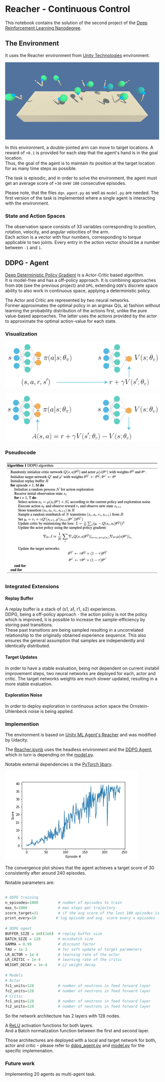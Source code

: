 # Reacher - Continuous Control

This notebook contains the solution of the second project of the [Deep Reinforcement Learning Nanodegree](https://www.udacity.com/course/deep-reinforcement-learning-nanodegree--nd893).

## The Environment

It uses the Reacher environment from [Unity Technologies](https://github.com/Unity-Technologies/ml-agents/blob/master/docs/Learning-Environment-Examples.md#reacher) environment.

![environment](reacher.gif)

In this environment, a double-jointed arm can move to target locations. A reward of `+0.1` is provided for each step that the agent's hand is in the goal location.  
Thus, the goal of the agent is to maintain its position at the target location for as many time steps as possible.

The task is episodic, and in order to solve the environment, the agent must get an average score of `+30` over `100` consecutive episodes.

Please note, that the files `dqn_agent.py` as well as `model.py` are needed.
The first version of the task is implemented where a single agent is interacting with the environment.

### State and Action Spaces

The observation space consists of 33 variables corresponding to position, rotation, velocity, and angular velocities of the arm.  
Each action is a vector with four numbers, corresponding to torque applicable to two joints. Every entry in the action vector should be a number between `-1` and `1`.

## DDPG - Agent

[Deep Deterministic Policy Gradient](https://arxiv.org/pdf/1509.02971.pdf) is a Actor-Critic based algorithm.  
It is model-free and has a off-policy approach.
It is combining approaches from `DQN` (see the previous project) and `DPG`, extending `DQN`'s discrete space ability to also work in continuous space, applying a deterministic policy.

The Actor and Critic are represented by two neural networks.  
Former approximates the optimal policy in an argmax Q(s, a) fashion without learning the probability distribution of the actions first, unlike the pure value-based approaches.
The latter uses the actions provided by the actor to approximate the optimal action-value for each state.

### Visualization

![1_action_step](1_ac_action_step.png)

![2_action_step](2_ac_advantage_step.png)

### Pseudocode

![3_pseuocode](3_ac_pseudocode.png)

### Integrated Extensions

#### Replay Buffer

A replay buffer is a stack of (s1, a1, r1, s2) experiences.  
DDPG, being a off-policy approach - the action policy is not the policy which is improved, it is possible to increase the sample-efficiency by storing past transitions.  
These past transitions are being sampled resulting in a uncorrelated relationship to the originally obtained experience sequence. This also ensures the general assumption that samples are independently and identically distributed.

#### Target Updates

In order to have a stable evaluation, being not dependent on current instabil improvement steps, two neural networks are deployed for each, actor and critic.
The target networks weights are much slower updated, resulting in a more stable evaluation.

#### Exploration Noise

In order to deploy exploration in continuous action space the Ornstein-Uhlenbeck noise is being applied.

### Implemention

The environment is based on [Unity ML Agent's Reacher](https://github.com/Unity-Technologies/ml-agents/blob/main/docs/Learning-Environment-Examples.md) and was modified by Udacity.

The [Reacher.ipynb](Reacher.ipynb) uses the headless environment and the [DDPG Agent](ddpg_agent.py), which in turn is depending on the [model.py](model.py).

Notable external dependencies is the [PyTorch libary](https://pytorch.org/).

![Convergence Plot](plot.jpg)

The convergence plot shows that the agent achieves a target score of 30 consistently after around 240 episodes.

Notable parameters are:

```python

# DDPG training
n_episodes=1000         # number of episodes to train
max_t=1000              # max steps per trajectory
score_target=31         # if the avg score of the last 100 episodes is above this threshold, terminate
print_every=10         # log episode and avg. score every x episodes

# DDPG agent
BUFFER_SIZE = int(1e6)  # replay buffer size
BATCH_SIZE = 128        # minibatch size
GAMMA = 0.99            # discount factor
TAU = 1e-3              # for soft update of target parameters
LR_ACTOR = 1e-4         # learning rate of the actor
LR_CRITIC = 1e-4        # learning rate of the critic
WEIGHT_DECAY = 1e-4     # L2 weight decay

# Models
# Actor
fc1_units=128           # number of neutrons in feed forward layer
fc2_units=128           # number of neutrons in feed forward layer
# Critic
fc1_units=128           # number of neutrons in feed forward layer
fc2_units=128           # number of neutrons in feed forward layer
```

So the network architecture has 2 layers with 128 nodes.

A [ReLU](<https://en.wikipedia.org/wiki/Rectifier_(neural_networks)>) activation functions for both layers.  
And a Batch normalization function between the first and second layer.

Those architectures are deployed with a local and target network for both, actor and critic - please refer to [ddpg_agent.py](ddpg_agent.py) and [model.py](model.py) for the specific implemenation.

### Future work

Implementing 20 agents as multi-agent task.
